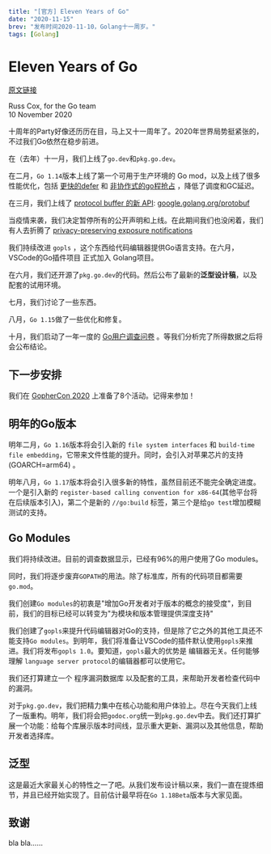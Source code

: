 ```yaml lw-blog-meta
title: "[官方] Eleven Years of Go"
date: "2020-11-15"
brev: "发布时间2020-11-10，Golang十一周岁。"
tags: [Golang]
```

# Eleven Years of Go

[原文链接](https://blog.golang.org/11years)

Russ Cox, for the Go team  
10 November 2020

十周年的Party好像还历历在目，马上又十一周年了。2020年世界局势挺紧张的，不过我们Go依然在稳步前进。

在（去年）十一月，我们上线了`go.dev`和`pkg.go.dev`。

在二月，`Go 1.14`版本上线了第一个可用于生产环境的 Go mod，以及上线了很多性能优化，包括 [更快的defer](https://golang.org/design/34481-opencoded-defers) 和 [非协作式的go程抢占](https://go.googlesource.com/proposal/+/master/design/24543/conservative-inner-frame.md) ，降低了调度和GC延迟。

在三月，我们上线了 [protocol buffer 的新 API](https://blog.golang.org/protobuf-apiv2): [google.golang.org/protobuf](https://pkg.go.dev/google.golang.org/protobuf)

当疫情来袭，我们决定暂停所有的公开声明和上线。在此期间我们也没闲着，我们有人去折腾了 [privacy-preserving exposure notifications](https://www.google.com/covid19/exposurenotifications/)

我们持续改进 `gopls` ，这个东西给代码编辑器提供Go语言支持。在六月，VSCode的Go插件项目 正式加入 Golang项目。

在六月，我们还开源了`pkg.go.dev`的代码。然后公布了最新的**泛型设计稿**，以及配套的试用环境。

七月，我们讨论了一些东西。

八月，`Go 1.15`做了一些优化和修复。

十月，我们启动了一年一度的 [Go用户调查问卷](https://blog.golang.org/survey2020) 。等我们分析完了所得数据之后将会公布结论。

## 下一步安排

我们在 [GopherCon 2020](https://www.gophercon.com/) 上准备了8个活动。记得来参加！

## 明年的Go版本

明年二月，`Go 1.16`版本将会引入新的 `file system interfaces` 和 `build-time file embedding`，它带来文件性能的提升。同时，会引入对苹果芯片的支持 (GOARCH=arm64) 。

明年八月，`Go 1.17`版本将会引入很多新的特性，虽然目前还不能完全确定进度。一个是引入新的 `register-based calling convention for x86-64`(其他平台将在后续版本引入)，第二个是新的 `//go:build` 标签，第三个是给`go test`增加模糊测试的支持。

## Go Modules

我们将持续改进。目前的调查数据显示，已经有96%的用户使用了Go modules。

同时，我们将逐步废弃`GOPATH`的用法。除了标准库，所有的代码项目都需要`go.mod`。

我们创建`Go modules`的初衷是"增加Go开发者对于版本的概念的接受度"，到目前，我们的目标已经可以转变为"为模块和版本管理提供深度支持"

我们创建了`gopls`来提升代码编辑器对Go的支持，但是除了它之外的其他工具还不能支持`Go modules`。到明年，我们将准备让VSCode的插件默认使用`gopls`来推进。我们将发布`gopls 1.0`。要知道，`gopls`最大的优势是 编辑器无关。任何能够理解 `language server protocol`的编辑器都可以使用它。

我们还打算建立一个 程序漏洞数据库 以及配套的工具，来帮助开发者检查代码中的漏洞。

对于`pkg.go.dev`，我们把精力集中在核心功能和用户体验上。尽在今天我们上线了一版重构。明年，我们将会把`godoc.org`统一到`pkg.go.dev`中去。我们还打算扩展一个功能：给每个库展示版本时间线，显示重大更新、漏洞以及其他信息，帮助开发者选择库。

## 泛型

这是最近大家最关心的特性之一了吧。从我们发布设计稿以来，我们一直在提炼细节，并且已经开始实现了。目前估计最早将在`Go 1.18Beta`版本与大家见面。

## 致谢

bla bla……
